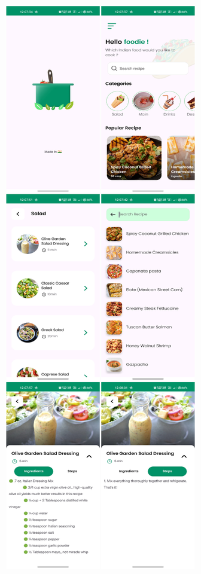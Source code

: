 
<div align-items: center; 
display: flex;
  justify-content: center;
  float: left;>
<img src="https://github.com/SahilSheikh210103/Recipe_App/blob/52b5bf8c1f54b0d760aadd7dd5353a153ad7d890/SplashScreen.jpg" alt="Alt Text" width="250" height="500">
<img src="https://github.com/SahilSheikh210103/Recipe_App/blob/52b5bf8c1f54b0d760aadd7dd5353a153ad7d890/DashBoard.jpg" alt="Alt Text" width="250" height="500" >
<img src="https://github.com/SahilSheikh210103/Recipe_App/blob/52b5bf8c1f54b0d760aadd7dd5353a153ad7d890/Category.jpg" alt="Alt Text" width="250" height="500" >
<img src="https://github.com/SahilSheikh210103/Recipe_App/blob/52b5bf8c1f54b0d760aadd7dd5353a153ad7d890/Search.jpg" alt="Alt Text" width="250" height="500" >
<img src="https://github.com/SahilSheikh210103/Recipe_App/blob/52b5bf8c1f54b0d760aadd7dd5353a153ad7d890/RecipeIngredients.jpg" alt="Alt Text" width="250" height="500" >
<img src="https://github.com/SahilSheikh210103/Recipe_App/blob/52b5bf8c1f54b0d760aadd7dd5353a153ad7d890/RecipeSteps.jpg" alt="Alt Text" width="250" height="500" >



</div>




